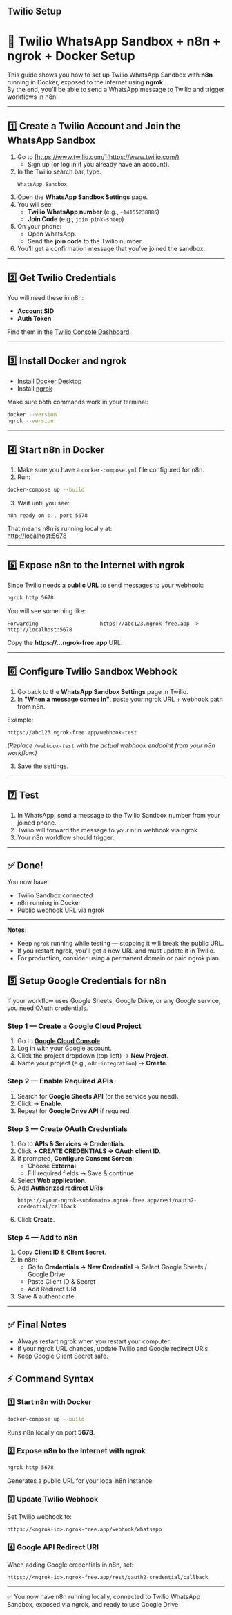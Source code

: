 ## Twilio Setup
# 📱 Twilio WhatsApp Sandbox + n8n + ngrok + Docker Setup

This guide shows you how to set up Twilio WhatsApp Sandbox with **n8n** running in Docker, exposed to the internet using **ngrok**.  
By the end, you’ll be able to send a WhatsApp message to Twilio and trigger workflows in n8n.

---

## 1️⃣ Create a Twilio Account and Join the WhatsApp Sandbox

1. Go to [https://www.twilio.com/](https://www.twilio.com/)  
   - Sign up (or log in if you already have an account).
2. In the Twilio search bar, type:
   ```
   WhatsApp Sandbox
   ```
3. Open the **WhatsApp Sandbox Settings** page.
4. You will see:
   - **Twilio WhatsApp number** (e.g., `+14155238886`)
   - **Join Code** (e.g., `join pink-sheep`)
5. On your phone:
   - Open WhatsApp.
   - Send the **join code** to the Twilio number.
6. You’ll get a confirmation message that you’ve joined the sandbox.

---

## 2️⃣ Get Twilio Credentials

You will need these in n8n:

- **Account SID**
- **Auth Token**

Find them in the [Twilio Console Dashboard](https://www.twilio.com/console).

---

## 3️⃣ Install Docker and ngrok

- Install [Docker Desktop](https://www.docker.com/products/docker-desktop/)
- Install [ngrok](https://ngrok.com/download)

Make sure both commands work in your terminal:

```bash
docker --version
ngrok --version
```

---

## 4️⃣ Start n8n in Docker

1. Make sure you have a `docker-compose.yml` file configured for n8n.
2. Run:

```bash
docker-compose up --build
```

3. Wait until you see:
```
n8n ready on ::, port 5678
```
That means n8n is running locally at:  
[http://localhost:5678](http://localhost:5678)

---

## 5️⃣ Expose n8n to the Internet with ngrok

Since Twilio needs a **public URL** to send messages to your webhook:

```bash
ngrok http 5678
```

You will see something like:
```
Forwarding                    https://abc123.ngrok-free.app -> http://localhost:5678
```

Copy the **https://...ngrok-free.app** URL.

---

## 6️⃣ Configure Twilio Sandbox Webhook

1. Go back to the **WhatsApp Sandbox Settings** page in Twilio.
2. In **"When a message comes in"**, paste your ngrok URL + webhook path from n8n.

Example:
```
https://abc123.ngrok-free.app/webhook-test
```
*(Replace `/webhook-test` with the actual webhook endpoint from your n8n workflow.)*

3. Save the settings.

---

## 7️⃣ Test

1. In WhatsApp, send a message to the Twilio Sandbox number from your joined phone.
2. Twilio will forward the message to your n8n webhook via ngrok.
3. Your n8n workflow should trigger.

---

## ✅ Done!
You now have:
- Twilio Sandbox connected
- n8n running in Docker
- Public webhook URL via ngrok

---

**Notes:**
- Keep `ngrok` running while testing — stopping it will break the public URL.
- If you restart ngrok, you’ll get a new URL and must update it in Twilio.
- For production, consider using a permanent domain or paid ngrok plan.


## 5️⃣ Setup Google Credentials for n8n

If your workflow uses Google Sheets, Google Drive, or any Google service, you need OAuth credentials.

### Step 1 — Create a Google Cloud Project
1. Go to **[Google Cloud Console](https://console.cloud.google.com/)**
2. Log in with your Google account.
3. Click the project dropdown (top-left) → **New Project**.
4. Name your project (e.g., `n8n-integration`) → **Create**.

### Step 2 — Enable Required APIs
1. Search for **Google Sheets API** (or the service you need).
2. Click → **Enable**.
3. Repeat for **Google Drive API** if required.

### Step 3 — Create OAuth Credentials
1. Go to **APIs & Services → Credentials**.
2. Click **+ CREATE CREDENTIALS → OAuth client ID**.
3. If prompted, **Configure Consent Screen**:
   - Choose **External**
   - Fill required fields → Save & continue
4. Select **Web application**.
5. Add **Authorized redirect URIs**:
   ```
   https://<your-ngrok-subdomain>.ngrok-free.app/rest/oauth2-credential/callback
   ```
6. Click **Create**.

### Step 4 — Add to n8n
1. Copy **Client ID** & **Client Secret**.
2. In n8n:
   - Go to **Credentials → New Credential** → Select Google Sheets / Google Drive
   - Paste Client ID & Secret
   - Add Redirect URI
3. Save & authenticate.

---

## ✅ Final Notes
- Always restart ngrok when you restart your computer.
- If your ngrok URL changes, update Twilio and Google redirect URIs.
- Keep Google Client Secret safe.

## ⚡ Command Syntax

### 1️⃣ Start n8n with Docker
```bash
docker-compose up --build
```
Runs n8n locally on port **5678**.

### 2️⃣ Expose n8n to the Internet with ngrok
```bash
ngrok http 5678
```
Generates a public URL for your local n8n instance.

### 3️⃣ Update Twilio Webhook
Set Twilio webhook to:
```
https://<ngrok-id>.ngrok-free.app/webhook/whatsapp
```

### 4️⃣ Google API Redirect URI
When adding Google credentials in n8n, set:
```
https://<ngrok-id>.ngrok-free.app/rest/oauth2-credential/callback
```

---

✅ You now have n8n running locally, connected to Twilio WhatsApp Sandbox, exposed via ngrok, and ready to use Google Drive


